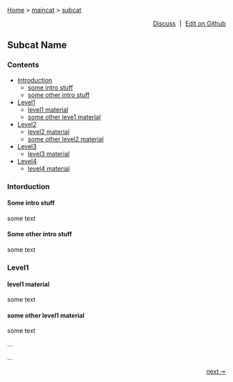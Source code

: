 [Home](home_url) > [maincat](maincat_url) > [subcat](subcat_url)

<div style="text-align: right;">
    <a style="padding-right: 5px; border: red 2px" href="link_to_discuss">Discuss</a>
    |
    <a style="padding-left: 5px;" href="link_to_github_edit_page">Edit on Github</a>
</div>

## Subcat Name

### Contents
<!-- list your contents here -->
- [Introduction](#)
  - [some intro stuff](#)
  - [some other intro stuff](#)
- [Level1](#)
  - [level1 material](#)
  - [some other leve1 material](#)
- [Level2](#)
  - [level2 material](#)
  - [some other level2 material](#)
- [Level3](#)
  - [level3 material](#)
- [Level4](#)
  - [level4 material](#)

### Intorduction

#### Some intro stuff
some text

#### Some other intro stuff
some text

### Level1
#### level1 material
some text
#### some other level1 material
some text

...
  
...

<!-- at the right end corner add a next btn -->
<div style="text-align: right">
    <a href="#link-to-subcat-1">next 🠖</a>
</div>
